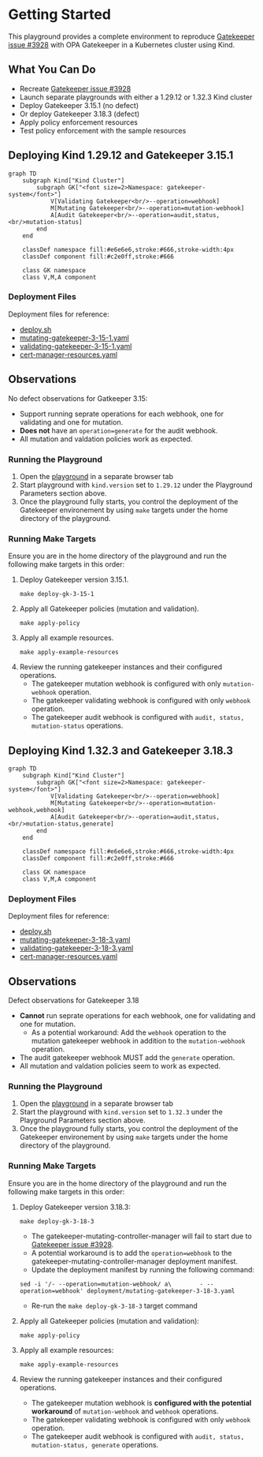 # Getting Started

This playground provides a complete environment to reproduce [Gatekeeper issue #3928](https://github.com/open-policy-agent/gatekeeper/issues/3928) with OPA Gatekeeper in a Kubernetes cluster using Kind.

## What You Can Do

- Recreate [Gatekeeper issue #3928](https://github.com/open-policy-agent/gatekeeper/issues/3928)
- Launch separate playgrounds with either a 1.29.12 or 1.32.3 Kind cluster
- Deploy Gatekeeper 3.15.1 (no defect)
- Or deploy Gatekeeper 3.18.3 (defect)
- Apply policy enforcement resources
- Test policy enforcement with the sample resources

## Deploying Kind 1.29.12 and Gatekeeper 3.15.1

```mermaid
graph TD
    subgraph Kind["Kind Cluster"]
        subgraph GK["<font size=2>Namespace: gatekeeper-system</font>"]
            V[Validating Gatekeeper<br/>--operation=webhook]
            M[Mutating Gatekeeper<br/>--operation=mutation-webhook]
            A[Audit Gatekeeper<br/>--operation=audit,status,<br/>mutation-status]
        end
    end
    
    classDef namespace fill:#e6e6e6,stroke:#666,stroke-width:4px
    classDef component fill:#c2e0ff,stroke:#666
    
    class GK namespace
    class V,M,A component
```
### Deployment Files
Deployment files for reference:
* [deploy.sh](https://raw.githubusercontent.com/adiazny/platform/refs/heads/main/admission/gatekeeper/deployment/deploy.sh)
* [mutating-gatekeeper-3-15-1.yaml](https://raw.githubusercontent.com/adiazny/platform/refs/heads/main/admission/gatekeeper/deployment/mutating-gatekeeper-3-15-1.yaml)
* [validating-gatekeeper-3-15-1.yaml](https://raw.githubusercontent.com/adiazny/platform/refs/heads/main/admission/gatekeeper/deployment/validating-gatekeeper-3-15-1.yaml)
* [cert-manager-resources.yaml](https://raw.githubusercontent.com/adiazny/platform/refs/heads/main/admission/gatekeeper/deployment/cert-manager-resources.yaml)

## Observations
No defect observations for Gatkeeper 3.15:
* Support running seprate operations for each webhook, one for validating and one for mutation.
* **Does not** have an `operation=generate` for the audit webhook.
* All mutation and valdation policies work as expected.

### Running the Playground

1. Open the [playground](https://labs.iximiuz.com/playgrounds/my-custom-e733aca2-1848dc81) in a separate browser tab
2. Start playground with `kind.version` set to `1.29.12` under the Playground Parameters section above.
3. Once the playground fully starts, you control the deployment of the Gatekeeper environement by using `make` targets under the home directory of the playground.

### Running Make Targets

Ensure you are in the home directory of the playground and run the following make targets in this order:

1. Deploy Gatekeeper version 3.15.1.
   ```shell
   make deploy-gk-3-15-1
   ```
2. Apply all Gatekeeper policies (mutation and validation).
   ```shell
   make apply-policy
   ```
3. Apply all example resources.
   ```shell
   make apply-example-resources
   ```
4. Review the running gatekeeper instances and their configured operations. 
   * The gatekeeper mutation webhook is configured with only `mutation-webhook` operation.
   * The gatekeeper validating webhook is configured with only `webhook` operation.
   * The gatekeeper audit webhook is configured with `audit, status, mutation-status` operations.

## Deploying Kind 1.32.3 and Gatekeeper 3.18.3

```mermaid
graph TD
    subgraph Kind["Kind Cluster"]
        subgraph GK["<font size=2>Namespace: gatekeeper-system</font>"]
            V[Validating Gatekeeper<br/>--operation=webhook]
            M[Mutating Gatekeeper<br/>--operation=mutation-webhook,webhook]
            A[Audit Gatekeeper<br/>--operation=audit,status,<br/>mutation-status,generate]
        end
    end
    
    classDef namespace fill:#e6e6e6,stroke:#666,stroke-width:4px
    classDef component fill:#c2e0ff,stroke:#666
    
    class GK namespace
    class V,M,A component
```

### Deployment Files
Deployment files for reference:
* [deploy.sh](https://raw.githubusercontent.com/adiazny/platform/refs/heads/main/admission/gatekeeper/deployment/deploy.sh)
* [mutating-gatekeeper-3-18-3.yaml](https://raw.githubusercontent.com/adiazny/platform/refs/heads/main/admission/gatekeeper/deployment/mutating-gatekeeper-3-18-3.yaml)
* [validating-gatekeeper-3-18-3.yaml](https://raw.githubusercontent.com/adiazny/platform/refs/heads/main/admission/gatekeeper/deployment/validating-gatekeeper-3-18-3.yaml)
* [cert-manager-resources.yaml](https://raw.githubusercontent.com/adiazny/platform/refs/heads/main/admission/gatekeeper/deployment/cert-manager-resources.yaml)

## Observations
Defect observations for Gatekeeper 3.18
* **Cannot** run seprate operations for each webhook, one for validating and one for mutation. 
  * As a potential workaround: Add the `webhook` operation to the mutation gatekeeper webhook in addition to the `mutation-webhook` operation.
* The audit gatekeeper webhook MUST add the `generate` operation.
* All mutation and valdation policies seem to work as expected.

### Running the Playground

1. Open the [playground](https://labs.iximiuz.com/playgrounds/my-custom-e733aca2-1848dc81) in a separate browser tab
2. Start the playground with `kind.version` set to `1.32.3` under the Playground Parameters section above.
3. Once the playground fully starts, you control the deployment of the Gatekeeper environement by using `make` targets under the home directory of the playground.

### Running Make Targets

Ensure you are in the home directory of the playground and run the following make targets in this order:

1. Deploy Gatekeeper version 3.18.3:
   ```shell
   make deploy-gk-3-18-3
   ```
   * The gatekeeper-mutating-controller-manager will fail to start due to [Gatekeeper issue #3928](https://github.com/open-policy-agent/gatekeeper/issues/3928).
   * A potential workaround is to add the `operation=webhook` to the gatekeeper-mutating-controller-manager deployment manifest.
   * Update the deployment manifest by running the following command:
    ```shell  
    sed -i '/- --operation=mutation-webhook/ a\        - --operation=webhook' deployment/mutating-gatekeeper-3-18-3.yaml
    ```
   * Re-run the `make deploy-gk-3-18-3` target command
      
2. Apply all Gatekeeper policies (mutation and validation):
   ```shell
   make apply-policy
   ```
3. Apply all example resources:
   ```shell
   make apply-example-resources
   ```
4. Review the running gatekeeper instances and their configured operations. 
   * The gatekeeper mutation webhook is **configured with the potential workaround** of `mutation-webhook` and `webhook` operations.
   * The gatekeeper validating webhook is configured with only `webhook` operation.
   * The gatekeeper audit webhook is configured with `audit, status, mutation-status, generate` operations.
